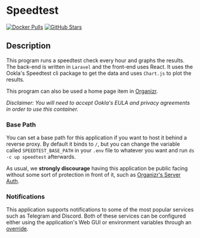 # Speedtest

[![Docker Pulls](https://img.shields.io/docker/pulls/henrywhitaker3/speedtest-tracker?style=flat-square&color=607D8B&label=docker%20pulls&logo=docker)](https://hub.docker.com/r/henrywhitaker3/speedtest-tracker)
[![GitHub Stars](https://img.shields.io/github/stars/henrywhitaker3/Speedtest-Tracker?style=flat-square&color=607D8B&label=github%20stars&logo=github)](https://github.com/henrywhitaker3/Speedtest-Tracker)

## Description

This program runs a speedtest check every hour and graphs the results. The back-end is written in `Laravel` and the front-end uses React. It uses the Ookla's Speedtest cli package to get the data and uses `Chart.js` to plot the results.

This program can also be used a home page item in [Organizr](https://docs.organizr.app/).

*Disclaimer: You will need to accept Ookla's EULA and privacy agreements in order to use this container.*

### Base Path

You can set a base path for this application if you want to host it behind a reverse proxy. By default it binds to `/`, but you can change the variable called `SPEEDTEST_BASE_PATH` in your `.env` file to whatever you want and run `ds -c up speedtest` afterwards.

As usual, we **strongly discourage** having this application be public facing without some sort of protection in front of it, such as [Organizr's Server Auth](https://docs.organizr.app/books/setup-features/page/serverauth).

### Notifications

This application supports notifications to some of the most popular services such as Telegram and Discord. Both of these services can be configured either using the application's Web GUI or environment variables through an [override](https://dockstarter.com/overrides/introduction).
